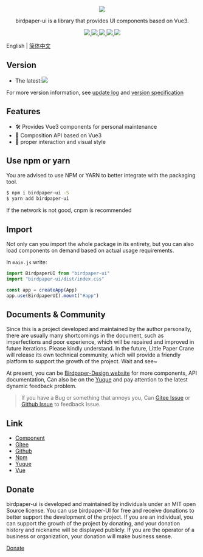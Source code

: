 <p align="center">
  <a href="https://www.birdpaper.design">
    <img class="logo" src="https://birdpaper-1251999712.file.myqcloud.com/design/assets/birdpaperui%2Bvue3-min.png"/>
  </a>
</p>

<p align="center">birdpaper-ui is a library that provides UI components based on Vue3.</p>

<p align="center">
  <a href="https://gitee.com/liluanhui/birdpaper-ui.git" target="_blank">
    <img class="tag" src="https://gitee.com/liluanhui/birdpaper-ui/badge/star.svg?theme=dark">
  </a>
  <a href="https://www.npmjs.com/package/birdpaper-ui" target="_blank">
     <img class="tag" src="https://img.shields.io/npm/v/birdpaper-ui.svg?style=badge"/>
  </a>
  <a href="https://npmcharts.com/compare/birdpaper-ui?minimal=true">
    <img class="tag" src="http://img.shields.io/npm/dm/birdpaper-ui.svg"/>
  </a>
   <a href="https://ui.birdpaper.com">
    <img class="tag" src="https://img.shields.io/badge/platform-web-61B5FF.svg"/>
  </a>
   <a href="https://ui.birdpaper.com">
    <img class="tag" src="https://img.shields.io/badge/license-MIT-red.svg"/>
  </a>
</p>


English | [简体中文](./README-CN.md)


<h2>Version</h2>

- The latest:<img class="li-img" src="https://img.shields.io/npm/v/birdpaper-ui.svg?style=badge"/>

For more version information, see [update log](https://www.birdpaper.design/components/version_c) and [version specification](https://www.birdpaper.design/design/version_m)

## Features

- 🛠 Provides Vue3 components for personal maintenance
- 🎉 Composition API based on Vue3
- 🐬 proper interaction and visual style

## Use npm or yarn

You are advised to use NPM or YARN to better integrate with the packaging tool.

```bash
$ npm i birdpaper-ui -S
$ yarn add birdpaper-ui
```

If the network is not good, cnpm is recommended

## Import

Not only can you import the whole package in its entirety, but you can also load components on demand based on actual usage requirements.

In `main.js` write:

```javascript
import BirdpaperUI from "birdpaper-ui"
import "birdpaper-ui/dist/index.css"

const app = createApp(App)
app.use(BirdpaperUI).mount("#app")
```

## Documents & Community

Since this is a project developed and maintained by the author personally, there are usually many shortcomings in the document, such as imperfections and poor experience, which will be repaired and improved in future iterations. Please kindly understand. In the future, Little Paper Crane will release its own technical community, which will provide a friendly platform to support the growth of the project. Wait and see~

At present, you can be [Birdpaper-Design website](https://www.birdpaper.design) for more components, API documentation, Can also be on the [Yuque](https://www.yuque.com/birdpaper.design) and pay attention to the latest dynamic feedback problem.

> If you have a Bug or something that annoys you, Can [Gitee Issue](https://gitee.com/liluanhui/birdpaper-ui/issues/new) or [Github Issue](https://gitee.com/liluanhui/birdpaper-ui/issues/new) to feedback Issue.

## Link

- [Component](https://www.birdpaper.design/components/install_m)
- [Gitee](https://gitee.com/liluanhui/birdpaper-ui)
- [Github](https://github.com/liluanhui/birdpaper-ui)
- [Npm](https://www.npmjs.com/package/birdpaper-ui)
- [Yuque](https://www.yuque.com/birdpaper.design)
- [Vue](https://v3.cn.vuejs.org)

## Donate

birdpaper-ui is developed and maintained by individuals under an MIT open Source license. You can use birdpaper-UI for free and receive donations to better support the development of the project. If you are an individual, you can support the growth of the project by donating, and your donation history and nickname will be displayed publicly. If you are the operator of a business or organization, your donation will make business sense.

[Donate](https://www.birdpaper.design/donate)
